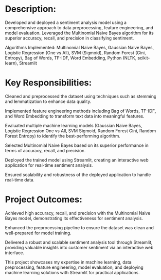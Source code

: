 <h1>Description:</h1>
 
  Developed and deployed a sentiment analysis model using a comprehensive approach to data preprocessing, feature engineering, and model evaluation. Leveraged the Multinomial Naive Bayes algorithm 
  for its superior accuracy, recall, and precision in classifying sentiment.
  
  Algorithms Implemented: Multinomial Naive Bayes, Gaussian Naive Bayes, Logistic Regression (One vs All), SVM (Sigmoid), Random Forest (Gini, Entropy), Bag of Words, TF-IDF, Word Embedding, 
  Python (NLTK, scikit-learn), Streamlit


<h1>Key Responsibilities:</h1>

  Cleaned and preprocessed the dataset using techniques such as stemming and lemmatization to enhance data quality.

  Implemented feature engineering methods including Bag of Words, TF-IDF, and Word Embedding to transform text data into meaningful features.
  
  Evaluated multiple machine learning models (Gaussian Naive Bayes, Logistic Regression One vs All, SVM Sigmoid, Random Forest Gini, Random Forest Entropy) to identify the best-performing algorithm.
  
  Selected Multinomial Naive Bayes based on its superior performance in terms of accuracy, recall, and precision.
  
  Deployed the trained model using Streamlit, creating an interactive web application for real-time sentiment analysis.
  
  Ensured scalability and robustness of the deployed application to handle real-time data.

  
<h1>Project Outcomes:</h1>
  Achieved high accuracy, recall, and precision with the Multinomial Naive Bayes model, demonstrating its effectiveness for sentiment analysis.
  
  Enhanced the preprocessing pipeline to ensure the dataset was clean and well-prepared for model training.
  
  Delivered a robust and scalable sentiment analysis tool through Streamlit, providing valuable insights into customer sentiment via an interactive web interface.

  
This project showcases my expertise in machine learning, data preprocessing, feature engineering, model evaluation, and deploying machine learning solutions with Streamlit for practical applications.
